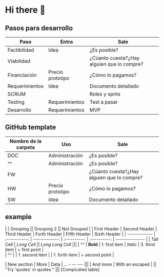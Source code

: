 # Hi there 👋

## Pasos para desarrollo

| Paso              | Entra            | Sale                                       |
|-------------------|------------------|--------------------------------------------|
| Factibilidad      | Idea             | ¿Es posible?                               |
| Viabilidad        |                  | ¿Cúanto cuesta?¿Hay alguien que lo compre? |
| Financiación      | Precio prototipo | ¿Cómo lo pagamos?                          |
| Requerimientos    | Idea             | Documento detallado                        |
| SCRUM             |                  | Roles y sprits                             |
| Testing           | Requerimientos   | Test a pasar                               |
| Desarrollo        | Requerimientos   | MVP                                        |

## GitHub template

| Nombre de la carpeta | Uso              | Sale                                       |
|----------------------|------------------|--------------------------------------------|
| DOC                  | Administración   | ¿Es posible?                               |
| ^^                   | Administración   | ¿Es posible?                               |
| FW                   |                  | ¿Cúanto cuesta?¿Hay alguien que lo compre? |
| HW                   | Precio prototipo | ¿Cómo lo pagamos?                          |
| SW                   | Idea             | Documento detallado                        |

## example

|               |          Grouping             ||         Grouping 2         ||  Not Grouped    |
| First Header  | Second Header | Third Header   | Forth Header | Fifth Header | Sixth Header    |
| ------------- | :-----------: | -------------: | :----------: | :----------: | --------------- |
| Tall Cell     |          *Long Cell*          ||         *Long Long Cell*                    |||
| ^^            |   **Bold**    | 1. first item  | *Italic*     | 3. third item | + first point  |\
| ^^            |               | 1. second item |              | 1. forth item | + second point |

| New section   |     More      |         Data   | ... - -- --- |||
| And more      | With an escaped \|          || "Try 'quotes' in quotes "         |||
[Compicated table]

<!--

**Here are some ideas to get you started:**

🙋‍♀️ A short introduction - what is your organization all about?
🌈 Contribution guidelines - how can the community get involved?
👩‍💻 Useful resources - where can the community find your docs? Is there anything else the community should know?
🍿 Fun facts - what does your team eat for breakfast?
🧙 Remember, you can do mighty things with the power of [Markdown](https://docs.github.com/github/writing-on-github/getting-started-with-writing-and-formatting-on-github/basic-writing-and-formatting-syntax)
-->
